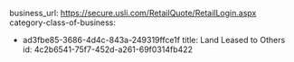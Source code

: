 business_url: https://secure.usli.com/RetailQuote/RetailLogin.aspx
category-class-of-business:
  - ad3fbe85-3686-4d4c-843a-249319ffce1f
title: Land Leased to Others
id: 4c2b6541-75f7-452d-a261-69f0314fb422

